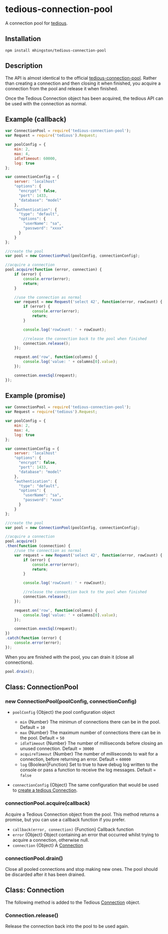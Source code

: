 # tedious-connection-pool

A connection pool for [tedious](http://github.com/tediousjs/tedious).

## Installation

    npm install mhingston/tedious-connection-pool
    
## Description
The API is almost identical to the official [tedious-connection-pool](https://github.com/tediousjs/tedious-connection-pool). Rather than creating a connection and then closing it when finished, you acquire a connection from the pool and release it when finished.

Once the Tedious Connection object has been acquired, the tedious API can be used with the connection as normal.

## Example (callback)

```javascript
var ConnectionPool = require('tedious-connection-pool');
var Request = require('tedious').Request;

var poolConfig = {
    min: 2,
    max: 4,
    idleTimeout: 60000,
    log: true
};

var connectionConfig = {
    server: 'localhost'
    "options": {
      "encrypt": false,
      "port": 1433,
      "database": "model"
    },
    "authentication": {
      "type": "default",
      "options": {
        "userName": "sa",
        "password": "xxxx"
      }
    }    
};

//create the pool
var pool = new ConnectionPool(poolConfig, connectionConfig);

//acquire a connection
pool.acquire(function (error, connection) {
    if (error) {
        console.error(error);
        return;
    }

    //use the connection as normal
    var request = new Request('select 42', function(error, rowCount) {
        if (error) {
            console.error(error);
            return;
        }

        console.log('rowCount: ' + rowCount);

        //release the connection back to the pool when finished
        connection.release();
    });

    request.on('row', function(columns) {
        console.log('value: ' + columns[0].value);
    });

    connection.execSql(request);
});
```

## Example (promise)

```javascript
var ConnectionPool = require('tedious-connection-pool');
var Request = require('tedious').Request;

var poolConfig = {
    min: 2,
    max: 4,
    log: true
};

var connectionConfig = {
    server: 'localhost'
    "options": {
      "encrypt": false,
      "port": 1433,
      "database": "model"
    },
    "authentication": {
      "type": "default",
      "options": {
        "userName": "sa",
        "password": "xxxx"
      }
    }    
};

//create the pool
var pool = new ConnectionPool(poolConfig, connectionConfig);

//acquire a connection
pool.acquire()
.then(function (connection) {
    //use the connection as normal
    var request = new Request('select 42', function(error, rowCount) {
        if (error) {
            console.error(error);
            return;
        }

        console.log('rowCount: ' + rowCount);

        //release the connection back to the pool when finished
        connection.release();
    });

    request.on('row', function(columns) {
        console.log('value: ' + columns[0].value);
    });

    connection.execSql(request);
})
.catch(function (error) {
    console.error(error);
});
```

When you are finished with the pool, you can drain it (close all connections).
```javascript
pool.drain();
```


## Class: ConnectionPool

### new ConnectionPool(poolConfig, connectionConfig)

* `poolConfig` {Object} the pool configuration object
  * `min` {Number} The minimun of connections there can be in the pool. Default = `10`
  * `max` {Number} The maximum number of connections there can be in the pool. Default = `50`
  * `idleTimeout` {Number} The number of milliseconds before closing an unused connection. Default = `30000`
  * `acquireTimeout` {Number} The number of milliseconds to wait for a connection, before returning an error. Default = `60000`
  * `log` {Boolean|Function} Set to true to have debug log written to the console or pass a function to receive the log messages. Default = `false`
  
* `connectionConfig` {Object} The same configuration that would be used to [create a
  tedious Connection](https://tediousjs.github.io/tedious/api-connection.html#function_newConnection).

### connectionPool.acquire(callback)
Acquire a Tedious Connection object from the pool. This method returns a promise, but you can use a callback function if you prefer.

 * `callback(error, connection)` {Function} Callback function
  * `error` {Object} Object containing an error that occurred whilst trying to acquire a connection, otherwise null.
  * `connection` {Object} A [Connection](https://tediousjs.github.io/tedious/api-connection.html)

### connectionPool.drain()
Close all pooled connections and stop making new ones. The pool should be discarded after it has been drained.

## Class: Connection
The following method is added to the Tedious [Connection](https://tediousjs.github.io/tedious/api-connection.html) object.

### Connection.release()
Release the connection back into the pool to be used again.
